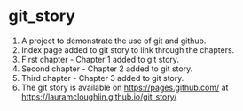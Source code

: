# git_story

1. A project to demonstrate the use of git and github.
2. Index page added to git story to link through the chapters.
3. First chapter - Chapter 1 added to git story.
4. Second chapter - Chapter 2 added to git story.
5. Third chapter - Chapter 3 added to git story.
6. The git story is available on  https://pages.github.com/ at https://lauramcloughlin.github.io/git_story/

